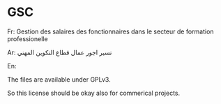 ﻿# GSC
Fr: Gestion des salaires des fonctionnaires dans le secteur de formation professionelle

Ar: تسير اجور عمال قطاع التكوين المهني 

En: 

The files are available under GPLv3.

So this license should be okay also for commerical projects.

